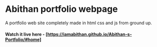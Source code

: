 # Abithan portfolio webpage

A portfolio web site completely made in html css and js from ground up.

#### Watch it live here - [https://iamabithan.github.io/Abithan-s-Portfolio/#home]
